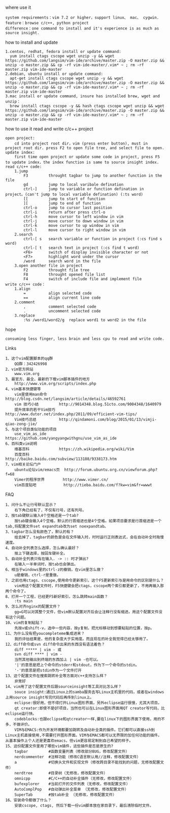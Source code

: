 where use it
    
    system requirements：vim 7.2 or higher，support linux、 mac、 cygwin.
    feature：browse c/c++, python project
    difference：one command to install and it's experience is as much as source insight.


how to install and update

    1.centos, redhat, fedora install or update command:
      yum install ctags cscope wget unzip -y && wget https://github.com/langsim/vim-ide/archive/master.zip -O master.zip && unzip -o master.zip && cp -rf vim-ide-master/.vim* ~ ; rm -rf master.zip vim-ide-master
    2.debian, ubuntu install or update command:
      apt-get install ctags cscope wget unzip -y && wget https://github.com/langsim/vim-ide/archive/master.zip -O master.zip && unzip -o master.zip && cp -rf vim-ide-master/.vim* ~ ; rm -rf master.zip vim-ide-master
    3.mac install or update command, insure has installed brew, wget and unzip：
      brew install ctags cscope -y && hash ctags cscope wget unzip && wget https://github.com/langsim/vim-ide/archive/master.zip -O master.zip && unzip -o master.zip && cp -rf vim-ide-master/.vim* ~ ; rm -rf master.zip vim-ide-master


how to use it read and write c/c++ project

    open project:
        cd into project root dir，vim (press enter button), must in project root dir. press F2 to open file tree, and select file to open.
    update index:
        first time open project or update some code in project, press F5 to update index，the index function is same to source insight index.
    read c/c++ code:
        1.jump
            F3         throught tagbar to jump to another function in the file
            gd         jump to local varibale defination
            ctrl-]     jump to variable or function defination in project。(can't jump to local variable defination) (:ts word)
            [[         jump to start of function
            ][         jump to end of function
            ctrl-o     jump to cursor last position
            ctrl-i     return after press ctrl-o
            ctrl-h     move cursor to left window in vim
            ctrl-j     move cursor to down window in vim
            ctrl-k     move cursor to up window in vim
            ctrl-l     move cursor to right window in vim
        2.search
            ctrl-[ s   search variable or function in project (:cs find s word)
            ctrl-[ t   search text in project (:cs find t word)
            <F6>       switch of display invisible character or not 
            <F7>       highlight word under the cursor 
            /word      search word in the file
        3.open another file in project
            F2         throught file tree
            F8         throught opened file list
            F4         switch of include file and implement file
    write c/c++ code：
        1.align
            =          align selected code
            ==         align current line code
        2.comment
            ,          comment selected code
            .          uncomment selected code
        3.replace
            :%s /word1/word2/g  replace word1 to word2 in the file


hope

    consuming less finger, less brain and less cpu to read and write code.


Links

    1、这个vim配置脚本的qq群
        QQ群：342426998
    2、vim官方网站
        www.vim.org
    3、最官方、最全、最新的下载vim脚本插件的地方
        http://www.vim.org/scripts/index.php
    4、vim基本快捷键等
        vim里使用man命令     http://blog.csdn.net/langsim/article/details/46592761
        vim 技巧小结         http://9014348.blog.51cto.com/9004348/1640979
        提升效率的若干Vim技巧  http://www.dutor.net/index.php/2011/09/efficient-vim-tips/
        Vim技巧总结          http://qindamoni.com/blog/2015/01/13/vimji-qiao-zong-jie/
    5、与这个项目类似功能的项目
        use_vim_as_ide       https://github.com/yangyangwithgnu/use_vim_as_ide
    6、百科类vim说明
        维基百科             https://zh.wikipedia.org/wiki/Vim
        百度百科             http://baike.baidu.com/subview/113188/9338173.htm
    7、vim相关论坛门户
        ubuntu论坛vim/emacs页  http://forum.ubuntu.org.cn/viewforum.php?f=68
        Vimer的程序世界        http://www.vimer.cn/
        vim百度贴吧            http://tieba.baidu.com/f?kw=vim&fr=wwwt


FAQ

    1、问什么不让行号默认显示？
        右下角已经有了，不仅有行号，还有列号。
    2、按tab键默认输入4个空格还是一个tab?
        按tab键会输入4个空格，默认的行首缩进也是4个空格。如果项目要求是行首缩进是一个tab,将配置文件set expandtab改为set noexpandtab。
    3、tagbar怎么没有颜色了，默认的有？
        给去掉了，tagbar的颜色是会在文件输入时，时时运行正则表达式，会在自动补全时拖慢速度。
    4、自动补全列表怎么选择，怎么确认最好？
        按上下键选择，按回车键补全。
    5、自动补全列表只有在输入. -> :: 时才弹出?
        在输入一半单词时，按tab也会弹出。
    6、相当于windows里的ctrl-z的撤销，在vim里怎么做？
        u是撤销，ctrl-r是重做。
    7、之前也用ctags、cscope,使用命令更新索引，这个F5更新索引与是用命令的区别是什么？
        vim用这个配置文件时，F5快捷键会把ctags，cscope两个索引都更新了，不用再输入那两个命令了。
    8、打开一个工程，已经更F5新好索引，怎么跳转main函数？
        :ts main
    9、怎么对齐nginx的配置文件？
        gg=G可以对其整个文件，但vim默认配置对齐后会让注释行没有缩进。用这个配置文件没有这个问题。
    10、vim的复制粘贴？
        先按v或shift-v，选中一些内容，按y复制，把光标移动到想要粘贴的位置，按p。
    11、为什么没有把youcompleteme集成进来？
        我的评估结果是，他的复杂度大于实用度。而且现在的补全我觉得已经太够用了。
    12、diff命令或svn diff命令出来的东西没有语法着色？
        diff ***** | vim - 或
        svn diff **** | vim -
        当然其他输出到终端的东西加上 | vim -也可以。
        '|'的意思是把上个命令的stderr和stdout，作为下一个命令的stdin。
        '-'的意思是把stdin作为一个文件打开
    13、这个配置文件在搜索跳转补全等方面对c++支持怎么样？
        非常好
    14、vim用了这个配置文件后跟sourceinsight等工具对比怎么样？
        souce insight:通过Linux上的samba服务去写Linux主机里的代码，或者在windows上用source insight写完代码后再传到linux上。
        eclipse:很好用，但不得打开Linux图形界面，另外eclipse运行很慢，尤其大项目。
        qt creator:即使不是QT项目，当然也可以在Linux图形界面用QT creator写代码，比eclipse运行快。
        codeblocks:也跟eclipse和qtcreator一样,要在linux下的图形界面下使用，用的不多，不做评价。
        VIM与EMACS:作为开发环境都要加跳转及自动补全类的插件。它们都可以直接ssh到Linux主机直接使用,不需要打开图形界面。VIM与EMACS都可以无界限的加任何功能的插件。从基本操作上个人还是更喜欢emacs，但vim更容易定制到自己希望的样子。
    15、这份配置文件里用了哪些vim插件，这些插件是否是原生的?
        tagbar         #函数变量列表（修改部分BUG，修改配置文件）
        nerdcommenter  #注释功能（修改C语言默认用//注释，修改配置文件）
        a              #切换头文件和实现文件（修改跨目录不能找到的问题，无修改配置文件）
        nerdtree       #目录树（无修改，修改配置文件）
        omnicpp        #C/C++的自动补全插件（无修改，修改配置文件）
        bufexplorer    #当前打开的文件列表（无修改，修改配置文件）
        AutoComplPop   #自动弹出补全菜单 （无修改，修改配置文件）
        SuperTab       #按tab补全 （无修改，修改配置文件）
    16、安装命令都做了什么？
        安装cscope, ctags, 然后下载一份vim脚本放在家目录下，最后清除临时文件。
